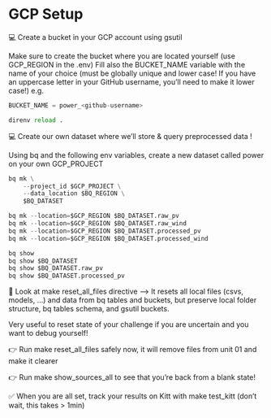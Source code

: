# GCP Setup

💻 Create a bucket in your GCP account using gsutil

Make sure to create the bucket where you are located yourself (use GCP_REGION in the .env)
Fill also the BUCKET_NAME variable with the name of your choice (must be globally unique and lower case! If you have an uppercase letter in your GitHub username, you’ll need to make it lower case!)
e.g.
``` python
BUCKET_NAME = power_<github-username>
```
``` python
direnv reload .
```

💻 Create our own dataset where we’ll store & query preprocessed data !

Using bq and the following env variables, create a new dataset called power on your own GCP_PROJECT

``` python
bq mk \
    --project_id $GCP_PROJECT \
    --data_location $BQ_REGION \
    $BQ_DATASET
```
``` python
bq mk --location=$GCP_REGION $BQ_DATASET.raw_pv
bq mk --location=$GCP_REGION $BQ_DATASET.raw_wind
bq mk --location=$GCP_REGION $BQ_DATASET.processed_pv
bq mk --location=$GCP_REGION $BQ_DATASET.processed_wind
```
```  python
bq show
bq show $BQ_DATASET
bq show $BQ_DATASET.raw_pv
bq show $BQ_DATASET.processed_pv
```

🎁 Look at make reset_all_files directive –> It resets all local files (csvs, models, …) and data from bq tables and buckets, but preserve local folder structure, bq tables schema, and gsutil buckets.

Very useful to reset state of your challenge if you are uncertain and you want to debug yourself!

👉 Run make reset_all_files safely now, it will remove files from unit 01 and make it clearer

👉 Run make show_sources_all to see that you’re back from a blank state!

✅ When you are all set, track your results on Kitt with make test_kitt (don’t wait, this takes > 1min)
